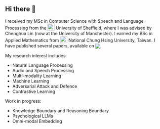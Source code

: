 ## Hi there 👋

I received my MSc in Computer Science with Speech and Language Processing from the <sub><a href="https://sheffield.ac.uk"><img class="svg" src="https://raw.githubusercontent.com/tangjyan/penguinwang96825.github.io/main/images/png" width="23pt" ></a></sub> University of Sheffield, where I was advised by Chenghua Lin (now at the University of Manchester). I earned my BSc in Applied Mathematics from <sub><a href="https://www.nchu.edu.tw"><img class="svg" src="https://raw.githubusercontent.com/tangjyan/penguinwang96825.github.io/main/images/png" width="23pt" ></a></sub> National Chung Hsing University, Taiwan. I have published several papers, available on <sub><a href='https://scholar.google.com/citations?user=EPrTek0AAAAJ'><img src="https://img.shields.io/badge/Citations-70-green?style=social&logo=Google%20Scholar&labelColor=f6f6f6&color=9cf"></a></sub>.

My research interest includes: 
- Natural Language Processing
- Audio and Speech Processing
- Multi-modality Learning
- Machine Learning
- Adversarial Attack and Defence
- Contrastive Learning

Work in progress:
- Knowledge Boundary and Reasoning Boundary
- Psychological LLMs
- Omni-modal Embedding
